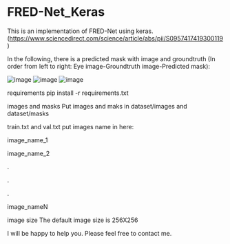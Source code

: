 # FRED-Net_Keras
This is an implementation of FRED-Net using keras. (https://www.sciencedirect.com/science/article/abs/pii/S0957417419300119)

In the following, there is a predicted mask with image and groundtruth (In order from left to right: Eye image-Groundtruth image-Predicted mask):

![image](https://user-images.githubusercontent.com/32045892/123553237-4736c900-d78f-11eb-8c5b-d172dabaaee2.png)
![image](https://user-images.githubusercontent.com/32045892/123553243-59186c00-d78f-11eb-9097-5633b022b616.png)
![image](https://user-images.githubusercontent.com/32045892/123553253-67668800-d78f-11eb-8616-1c3c9b20b540.png)



requirements
pip install -r requirements.txt

images and masks
Put images and maks in dataset/images and dataset/masks

train.txt and val.txt
put images name in here:

image_name_1

image_name_2

.

.

.

image_nameN

image size
The default image size is 256X256

I will be happy to help you. Please feel free to contact me.
